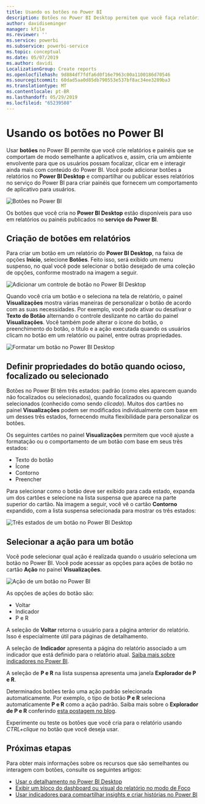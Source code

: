 ```yaml
---
title: Usando os botões no Power BI
description: Botões no Power BI Desktop permitem que você faça relatórios e painéis que se comportam como aplicativos e aprofunde o engajamento com usuários
author: davidiseminger
manager: kfile
ms.reviewer: ''
ms.service: powerbi
ms.subservice: powerbi-service
ms.topic: conceptual
ms.date: 05/07/2019
ms.author: davidi
LocalizationGroup: Create reports
ms.openlocfilehash: 9d884df7fdfa6d0f16e7963c00a1100186d70546
ms.sourcegitcommit: 60dad5aa0d85db790553e537bf8ac34ee3289ba3
ms.translationtype: MT
ms.contentlocale: pt-BR
ms.lasthandoff: 05/29/2019
ms.locfileid: "65239508"
---
```

# <a name="using-buttons-in-power-bi"></a>Usando os botões no Power BI
Usar **botões** no Power BI permite que você crie relatórios e painéis que se comportam de modo semelhante a aplicativos e, assim, cria um ambiente envolvente para que os usuários possam focalizar, clicar em e interagir ainda mais com conteúdo do Power BI. Você pode adicionar botões a relatórios no **Power BI Desktop** e compartilhar ou publicar esses relatórios no serviço do Power BI para criar painéis que fornecem um comportamento de aplicativo para usuários.

![Botões no Power BI](media/desktop-buttons/desktop-buttons_01.png)

Os botões que você cria no **Power BI Desktop** estão disponíveis para uso em relatórios ou painéis publicados no **serviço do Power BI**.

## <a name="creating-buttons-in-reports"></a>Criação de botões em relatórios
Para criar um botão em um relatório do **Power BI Desktop**, na faixa de opções **Início**, selecione **Botões**. Feito isso, será exibido um menu suspenso, no qual você pode selecionar o botão desejado de uma coleção de opções, conforme mostrado na imagem a seguir. 

![Adicionar um controle de botão no Power BI Desktop](media/desktop-buttons/desktop-buttons_02.png)

Quando você cria um botão e o seleciona na tela de relatório, o painel **Visualizações** mostra várias maneiras de personalizar o botão de acordo com as suas necessidades. Por exemplo, você pode ativar ou desativar o **Texto do Botão** alternando o controle deslizante no cartão do painel **Visualizações**. Você também pode alterar o ícone do botão, o preenchimento do botão, o título e a ação executada quando os usuários clicam no botão em um relatório ou painel, entre outras propriedades.

![Formatar um botão no Power BI Desktop](media/desktop-buttons/desktop-buttons_03.png)

## <a name="set-button-properties-when-idle-hovered-over-or-selected"></a>Definir propriedades do botão quando ocioso, focalizado ou selecionado

Botões no Power BI têm três estados: padrão (como eles aparecem quando não focalizados ou selecionados), quando focalizados ou quando selecionados (conhecido como sendo *clicado*). Muitos dos cartões no painel **Visualizações** podem ser modificados individualmente com base em um desses três estados, fornecendo muita flexibilidade para personalizar os botões.

Os seguintes cartões no painel **Visualizações** permitem que você ajuste a formatação ou o comportamento de um botão com base em seus três estados:

* Texto do botão
* Ícone
* Contorno
* Preencher

Para selecionar como o botão deve ser exibido para cada estado, expanda um dos cartões e selecione na lista suspensa que aparece na parte superior do cartão. Na imagem a seguir, você vê o cartão **Contorno** expandido, com a lista suspensa selecionada para mostrar os três estados:

![Três estados de um botão no Power BI Desktop](media/desktop-buttons/desktop-buttons_04.png)


## <a name="select-the-action-for-a-button"></a>Selecionar a ação para um botão

Você pode selecionar qual ação é realizada quando o usuário seleciona um botão no Power BI. Você pode acessar as opções para ações de botão no cartão **Ação** no painel **Visualizações**.

![Ação de um botão no Power BI](media/desktop-buttons/desktop-buttons_05.png)

As opções de ações do botão são:

* Voltar
* Indicador
* P e R

A seleção de **Voltar** retorna o usuário para a página anterior do relatório. Isso é especialmente útil para páginas de detalhamento.

A seleção de **Indicador** apresenta a página do relatório associado a um indicador que está definido para o relatório atual. [Saiba mais sobre indicadores no Power BI](desktop-bookmarks.md). 

A seleção de **P e R** na lista suspensa apresenta uma janela **Explorador de P e R**. 

Determinados botões terão uma ação padrão selecionada automaticamente. Por exemplo, o tipo de botão **P e R** seleciona automaticamente **P e R** como a ação padrão. Saiba mais sobre o **Explorador de P e R** conferindo [esta postagem no blog](https://powerbi.microsoft.com/blog/power-bi-desktop-april-2018-feature-summary/#Q&AExplorer).

Experimente ou teste os botões que você cria para o relatório usando *CTRL+clique* no botão que você deseja usar. 

## <a name="next-steps"></a>Próximas etapas
Para obter mais informações sobre os recursos que são semelhantes ou interagem com botões, consulte os seguintes artigos:

* [Usar o detalhamento no Power BI Desktop](desktop-drillthrough.md)
* [Exibir um bloco do dashboard ou visual do relatório no modo de Foco](consumer/end-user-focus.md)
* [Usar indicadores para compartilhar insights e criar histórias no Power BI](desktop-bookmarks.md)

